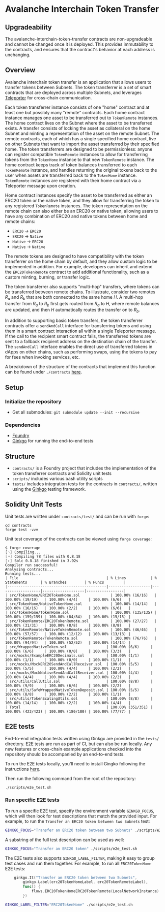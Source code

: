 # Avalanche Interchain Token Transfer

## Upgradeability

The avalanche-interchain-token-transfer contracts are non-upgradeable and cannot be changed once it is deployed. This provides immutability to the contracts, and ensures that the contract's behavior at each address is unchanging.

## Overview

Avalanche interchain token transfer is an application that allows users to transfer tokens between Subnets. The token transferrer is a set of smart contracts that are deployed across multiple Subnets, and leverages [Teleporter](https://github.com/ava-labs/teleporter) for cross-chain communication.

Each token transferrer instance consists of one "home" contract and at least one but possibly many "remote" contracts. Each home contract instance manages one asset to be transferred out to `TokenRemote` instances. The home contract lives on the Subnet where the asset to be transferred exists. A transfer consists of locking the asset as collateral on the home Subnet and minting a representation of the asset on the remote Subnet. The remote contracts, each of which has a single specified home contract, live on other Subnets that want to import the asset transferred by their specified home. The token transferrers are designed to be permissionless: anyone can register compatible `TokenRemote` instances to allow for transferring tokens from the `TokenHome` instance to that new `TokenRemote` instance. The home contract keeps track of token balances transferred to each `TokenRemote` instance, and handles returning the original tokens back to the user when assets are transferred back to the `TokenHome` instance. `TokenRemote` instances are registered with their home contract via a Teleporter message upon creation.

Home contract instances specify the asset to be transferred as either an ERC20 token or the native token, and they allow for transferring the token to any registered `TokenRemote` instances. The token representation on the remote chain can also either be an ERC20 or native token, allowing users to have any combination of ERC20 and native tokens between home and remote chains:

- `ERC20` -> `ERC20`
- `ERC20` -> `Native`
- `Native` -> `ERC20`
- `Native` -> `Native`

The remote tokens are designed to have compatibility with the token transferrer on the home chain by default, and they allow custom logic to be implemented in addition. For example, developers can inherit and extend the `ERC20TokenRemote` contract to add additional functionality, such as a custom minting, burning, or transfer logic.

The token transferrer also supports "multi-hop" transfers, where tokens can be transferred between remote chains. To illustrate, consider two remotes _R<sub>a</sub>_ and _R<sub>b</sub>_ that are both connected to the same home _H_. A multi-hop transfer from _R<sub>a</sub>_ to _R<sub>b</sub>_ first gets routed from _R<sub>a</sub>_ to _H_, where remote balances are updated, and then _H_ automatically routes the transfer on to _R<sub>b</sub>_.

In addition to supporting basic token transfers, the token transferrer contracts offer a `sendAndCall` interface for transferring tokens and using them in a smart contract interaction all within a single Teleporter message. If the call to the recipient smart contract fails, the transferred tokens are sent to a fallback recipient address on the destination chain of the transfer. The `sendAndCall` interface enables the direct use of transferred tokens in dApps on other chains, such as performing swaps, using the tokens to pay for fees when invoking services, etc.

A breakdown of the structure of the contracts that implement this function can be found under `./contracts` [here](./contracts/README.md).

## Setup

### Initialize the repository

- Get all submodules: `git submodule update --init --recursive`

### Dependencies

- [Foundry](https://book.getfoundry.sh/getting-started/installation)
- [Ginkgo](https://onsi.github.io/ginkgo/#installing-ginkgo) for running the end-to-end tests

## Structure

- `contracts/` is a Foundry project that includes the implementation of the token transferrer contracts and Solidity unit tests
- `scripts/` includes various bash utility scripts
- `tests/` includes integration tests for the contracts in `contracts/`, written using the [Ginkgo](https://onsi.github.io/ginkgo/) testing framework.

## Solidity Unit Tests

Unit tests are written under `contracts/test/` and can be run with `forge`:

```
cd contracts
forge test -vvv
```

Unit test coverage of the contracts can be viewed using `forge coverage`:

```
$ forge coverage
[⠢] Compiling...
[⠒] Compiling 78 files with 0.8.18
[⠆] Solc 0.8.18 finished in 3.92s
Compiler run successful!
Analysing contracts...
Running tests...
| File                                        | % Lines           | % Statements      | % Branches        | % Funcs         |
|---------------------------------------------|-------------------|-------------------|-------------------|-----------------|
| src/TokenHome/ERC20TokenHome.sol              | 100.00% (16/16)   | 100.00% (19/19)   | 100.00% (4/4)     | 100.00% (6/6)   |
| src/TokenHome/NativeTokenHome.sol             | 100.00% (14/14)   | 100.00% (16/16)   | 100.00% (2/2)     | 100.00% (6/6)   |
| src/TokenHome/TokenHome.sol                   | 100.00% (135/135) | 100.00% (159/159) | 100.00% (84/84)   | 100.00% (15/15) |
| src/TokenRemote/ERC20TokenRemote.sol          | 100.00% (27/27)   | 100.00% (31/31)   | 100.00% (8/8)     | 100.00% (8/8)   |
| src/TokenRemote/NativeTokenRemote.sol         | 100.00% (46/46)   | 100.00% (57/57)   | 100.00% (12/12)   | 100.00% (13/13) |
| src/TokenRemote/TokenRemote.sol               | 100.00% (76/76)   | 100.00% (94/94)   | 100.00% (52/52)   | 100.00% (14/14) |
| src/WrappedNativeToken.sol                  | 100.00% (6/6)     | 100.00% (6/6)     | 100.00% (0/0)     | 100.00% (3/3)   |
| src/mocks/ExampleERC20Decimals.sol          | 100.00% (1/1)     | 100.00% (1/1)     | 100.00% (0/0)     | 100.00% (1/1)   |
| src/mocks/MockERC20SendAndCallReceiver.sol  | 100.00% (5/5)     | 100.00% (5/5)     | 100.00% (4/4)     | 100.00% (2/2)   |
| src/mocks/MockNativeSendAndCallReceiver.sol | 100.00% (4/4)     | 100.00% (4/4)     | 100.00% (4/4)     | 100.00% (2/2)   |
| src/utils/CallUtils.sol                     | 100.00% (8/8)     | 100.00% (9/9)     | 100.00% (6/6)     | 100.00% (2/2)   |
| src/utils/SafeWrappedNativeTokenDeposit.sol | 100.00% (5/5)     | 100.00% (8/8)     | 100.00% (2/2)     | 100.00% (1/1)   |
| src/utils/TokenScalingUtils.sol             | 100.00% (8/8)     | 100.00% (14/14)   | 100.00% (2/2)     | 100.00% (4/4)   |
| Total                                       | 100.00% (351/351) | 100.00% (423/423) | 100.00% (180/180) | 100.00% (77/77) |
```

## E2E tests

End-to-end integration tests written using Ginkgo are provided in the `tests/` directory. E2E tests are run as part of CI, but can also be run locally. Any new features or cross-chain example applications checked into the repository should be accompanied by an end-to-end tests.

To run the E2E tests locally, you'll need to install Gingko following the instructions [here](https://onsi.github.io/ginkgo/#installing-ginkgo).

Then run the following command from the root of the repository:

```bash
./scripts/e2e_test.sh
```

### Run specific E2E tests

To run a specific E2E test, specify the environment variable `GINKGO_FOCUS`, which will then look for test descriptions that match the provided input. For example, to run the `Transfer an ERC20 token between two Subnets` test:

```bash
GINKGO_FOCUS="Transfer an ERC20 token between two Subnets" ./scripts/e2e_test.sh
```

A substring of the full test description can be used as well:

```bash
GINKGO_FOCUS="Transfer an ERC20 token" ./scripts/e2e_test.sh
```

The E2E tests also supports `GINKGO_LABEL_FILTER`, making it easy to group test cases and run them together. For example, to run all `ERC20TokenHome` E2E tests:

```go
	ginkgo.It("Transfer an ERC20 token between two Subnets",
		ginkgo.Label(erc20TokenHomeLabel, erc20TokenRemoteLabel),
		func() {
			flows.ERC20TokenHomeERC20TokenRemote(LocalNetworkInstance)
		})
```

```bash
GINKGO_LABEL_FILTER="ERC20TokenHome" ./scripts/e2e_test.sh
```
